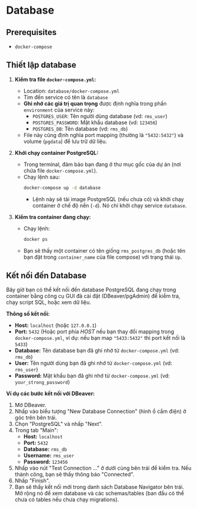 # Database

## Prerequisites

- `docker-compose`

## Thiết lập database

1.  **Kiểm tra file `docker-compose.yml`:**
    *   Location: `database/docker-compose.yml`
    *   Tìm đến service có tên là `database`
    *   **Ghi nhớ các giá trị quan trọng** được định nghĩa trong phần `environment` của service này:
        *   `POSTGRES_USER`: Tên người dùng database (vd: `rms_user`)
        *   `POSTGRES_PASSWORD`: Mật khẩu database (vd: `123456`)
        *   `POSTGRES_DB`: Tên database (vd: `rms_db`)
    *   File này cũng định nghĩa port mapping (thường là `"5432:5432"`) và volume (`pgdata`) để lưu trữ dữ liệu.

2.  **Khởi chạy container PostgreSQL:**
    *   Trong terminal, đảm bảo bạn đang ở thư mục gốc của dự án (nơi chứa file `docker-compose.yml`).
    *   Chạy lệnh sau:
        ```bash
        docker-compose up -d database
        ```
        *   Lệnh này sẽ tải image PostgreSQL (nếu chưa có) và khởi chạy container ở chế độ nền (`-d`). Nó chỉ khởi chạy service `database`.

3.  **Kiểm tra container đang chạy:**
    *   Chạy lệnh:
        ```bash
        docker ps
        ```
    *   Bạn sẽ thấy một container có tên giống `rms_postgres_db` (hoặc tên bạn đặt trong `container_name` của file compose) với trạng thái `Up`.

## Kết nối đến Database 
Bây giờ bạn có thể kết nối đến database PostgreSQL đang chạy trong container bằng công cụ GUI đã cài đặt (DBeaver/pgAdmin) để kiểm tra, chạy script SQL, hoặc xem dữ liệu.

**Thông số kết nối:**

*   **Host:** `localhost` (hoặc `127.0.0.1`)
*   **Port:** `5432` (Hoặc port phía *HOST* nếu bạn thay đổi mapping trong `docker-compose.yml`, ví dụ: nếu bạn map `"5433:5432"` thì port kết nối là `5433`)
*   **Database:** Tên database bạn đã ghi nhớ từ `docker-compose.yml` (vd: `rms_db`)
*   **User:** Tên người dùng bạn đã ghi nhớ từ `docker-compose.yml` (vd: `rms_user`)
*   **Password:** Mật khẩu bạn đã ghi nhớ từ `docker-compose.yml` (vd: `your_strong_password`)

**Ví dụ các bước kết nối với DBeaver:**

1.  Mở DBeaver.
2.  Nhấp vào biểu tượng "New Database Connection" (hình ổ cắm điện) ở góc trên bên trái.
3.  Chọn "PostgreSQL" và nhấp "Next".
4.  Trong tab "Main":
    *   **Host:** `localhost`
    *   **Port:** `5432`
    *   **Database:** `rms_db`
    *   **Username:** `rms_user`
    *   **Password:** `123456`
5.  Nhấp vào nút "Test Connection ..." ở dưới cùng bên trái để kiểm tra. Nếu thành công, bạn sẽ thấy thông báo "Connected".
6.  Nhấp "Finish".
7.  Bạn sẽ thấy kết nối mới trong danh sách Database Navigator bên trái. Mở rộng nó để xem database và các schemas/tables (ban đầu có thể chưa có tables nếu chưa chạy migrations).